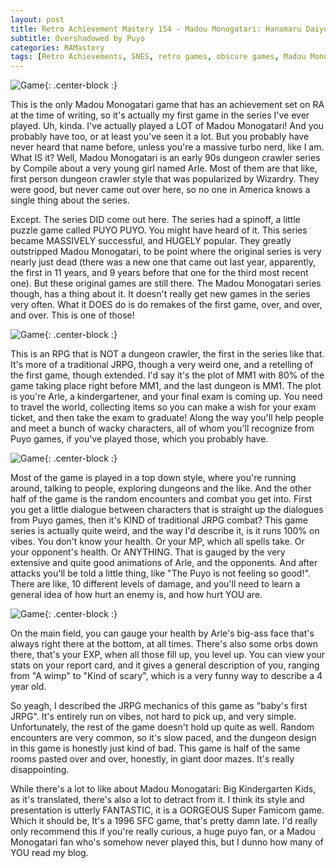 ```yaml
---
layout: post
title: Retro Achievement Mastery 154 - Madou Monogatari: Hanamaru Daiyouchi Enji 
subtitle: Overshadowed by Puyo
categories: RAMastery
tags: [Retro Achievements, SNES, retro games, obscure games, Madou Monogatari, Reviews]
---
```



![Game](https://imgur.com/UqwMby6.png){: .center-block :}

This is the only Madou Monogatari game that has an achievement set on RA at the time of writing, so it's actually my first game in the series I've ever played. Uh, kinda. I've actually played a LOT of Madou Monogatari! And you probably have too, or at least you've seen it a lot. But you probably have never heard that name before, unless you're a massive turbo nerd, like I am. What IS it? Well, Madou Monogatari is an early 90s dungeon crawler series by Compile about a very young girl named Arle. Most of them are that like, first person dungeon crawler style that was popularized by Wizardry. They were good, but never came out over here, so no one in America knows a single thing about the series.

Except. The series DID come out here. The series had a spinoff, a little puzzle game called PUYO PUYO. You might have heard of it.  This series became MASSIVELY successful, and HUGELY popular. They greatly outstripped Madou Monogatari, to be point where the original series is very nearly just dead (there was a new one that came out last year, apparently, the first in 11 years, and 9 years before that one for the third most recent one). But these original games are still there. The Madou Monogatari series though, has a thing about it. It doesn't really get new games in the series very often. What it DOES do is do remakes of the first game, over, and over, and over. This is one of those!

![Game](https://imgur.com/f5XMkpS.png){: .center-block :}

This is an RPG that is NOT a dungeon crawler, the first in the series like that. It's more of a traditional JRPG, though a very weird one, and a retelling of the first game, though extended. I'd say it's the plot of MM1 with 80% of the game taking place right before MM1, and the last dungeon is MM1. The plot is you're Arle, a kindergartener, and your final exam is coming up. You need to travel the world, collecting items so you can make a wish for your exam ticket, and then take the exam to graduate! Along the way you'll help people and meet a bunch of wacky characters, all of whom you'll recognize from Puyo games, if you've played those, which you probably have.

![Game](https://imgur.com/hnV1rvt.png){: .center-block :}

Most of the game is played in a top down style, where you're running around, talking to people, exploring dungeons and the like. And the other half of the game is the random encounters and combat you get into. First you get a little dialogue between characters that is straight up the dialogues from Puyo games, then it's KIND of traditional JRPG combat? This game series is actually quite weird, and the way I'd describe it, is it runs 100% on vibes. You don't know your health. Or your MP, which all spells take. Or your opponent's health. Or ANYTHING. That is gauged by the very extensive and quite good animations of Arle, and the opponents. And after attacks you'll be told a little thing, like "The Puyo is not feeling so good!". There are like, 10 different levels of damage, and you'll need to learn a general idea of how hurt an enemy is, and how hurt YOU are.

![Game](https://imgur.com/JuYvnwV.png){: .center-block :}

On the main field, you can gauge your health by Arle's big-ass face that's always right there at the bottom, at all times. There's also some orbs down there, that's your EXP, when all those fill up, you level up. You can view your stats on your report card, and it gives a general description of you, ranging from "A wimp" to "Kind of scary", which is a very funny way to describe a 4 year old.

So yeagh, I described the JRPG mechanics of this game as "baby's first JRPG". It's entirely run on vibes, not hard to pick up, and very simple. Unfortunately, the rest of the game doesn't hold up quite as well. Random encounters are very common, so it's slow paced, and the dungeon design in this game is honestly just kind of bad. This game is half of the same rooms pasted over and over, honestly, in giant door mazes. It's really disappointing.

While there's a lot to like about Madou Monogatari: Big Kindergarten Kids, as it's translated, there's also a lot to detract from it. I think its style and presentation is utterly FANTASTIC, it is a GORGEOUS Super Famicom game. Which it should be, It's a 1996 SFC game, that's pretty damn late. I'd really only recommend this if you're really curious, a huge puyo fan, or a Madou Monogatari fan who's somehow never played this, but I dunno how many of YOU read my blog.